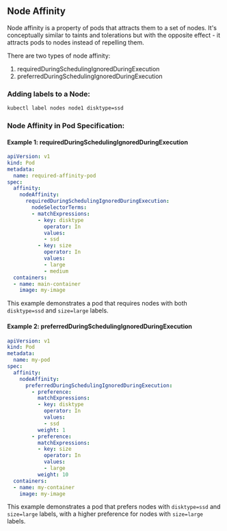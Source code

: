 ## Node Affinity

Node affinity is a property of pods that attracts them to a set of nodes. It's conceptually similar to taints and tolerations but with the opposite effect - it attracts pods to nodes instead of repelling them.

There are two types of node affinity:

1. requiredDuringSchedulingIgnoredDuringExecution
2. preferredDuringSchedulingIgnoredDuringExecution

### Adding labels to a Node:

```bash
kubectl label nodes node1 disktype=ssd
```

### Node Affinity in Pod Specification:

#### Example 1: requiredDuringSchedulingIgnoredDuringExecution

```yaml
apiVersion: v1
kind: Pod
metadata:
  name: required-affinity-pod
spec:
  affinity:
    nodeAffinity:
      requiredDuringSchedulingIgnoredDuringExecution:
        nodeSelectorTerms:
        - matchExpressions:
          - key: disktype
            operator: In
            values:
            - ssd 
          - key: size
            operator: In
            values:
            - large
            - medium 
  containers:
  - name: main-container
    image: my-image
```

This example demonstrates a pod that requires nodes with both `disktype=ssd` and `size=large` labels.

#### Example 2: preferredDuringSchedulingIgnoredDuringExecution

```yaml
apiVersion: v1
kind: Pod
metadata:
  name: my-pod
spec:
  affinity:
    nodeAffinity:
      preferredDuringSchedulingIgnoredDuringExecution:
        - preference:
          matchExpressions:
          - key: disktype
            operator: In
            values:
            - ssd 
          weight: 1 
        - preference:
          matchExpressions:
          - key: size
            operator: In
            values:
            - large 
          weight: 10
  containers:
  - name: my-container
    image: my-image
```

This example demonstrates a pod that prefers nodes with `disktype=ssd` and `size=large` labels, with a higher preference for nodes with `size=large` labels.
